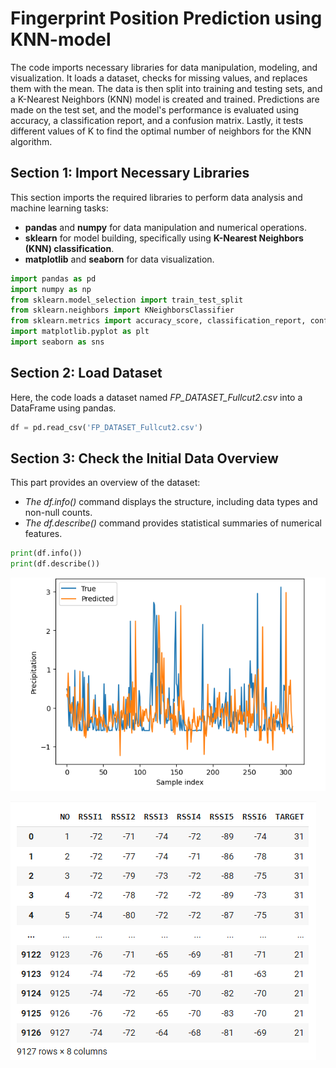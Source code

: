 # Fingerprint Position Prediction using KNN-model

The code imports necessary libraries for data manipulation, modeling, and visualization. It loads a dataset, checks for missing values, and replaces them with the mean. The data is then split into training and testing sets, and a K-Nearest Neighbors (KNN) model is created and trained. Predictions are made on the test set, and the model's performance is evaluated using accuracy, a classification report, and a confusion matrix. Lastly, it tests different values of K to find the optimal number of neighbors for the KNN algorithm.

## Section 1: Import Necessary Libraries
This section imports the required libraries to perform data analysis and machine learning tasks:
- **pandas** and **numpy** for data manipulation and numerical operations.
- **sklearn** for model building, specifically using **K-Nearest Neighbors (KNN) classification**.
- **matplotlib** and **seaborn** for data visualization.
```python
import pandas as pd
import numpy as np
from sklearn.model_selection import train_test_split
from sklearn.neighbors import KNeighborsClassifier
from sklearn.metrics import accuracy_score, classification_report, confusion_matrix
import matplotlib.pyplot as plt
import seaborn as sns
```
## Section 2: Load Dataset
Here, the code loads a dataset named *FP_DATASET_Fullcut2.csv* into a DataFrame using pandas.
```python
df = pd.read_csv('FP_DATASET_Fullcut2.csv')
```
## Section 3: Check the Initial Data Overview
This part provides an overview of the dataset:
- *The df.info()* command displays the structure, including data types and non-null counts.
- *The df.describe()* command provides statistical summaries of numerical features.
```python
print(df.info())
print(df.describe())
```
![Result](https://github.com/Sayomphon/Weather-forecast-model/blob/main/Prediction%20result.PNG)

![Result](https://github.com/Sayomphon/Fingerprint-Position-Prediction-using-KNN-model/blob/main/df.PNG)
